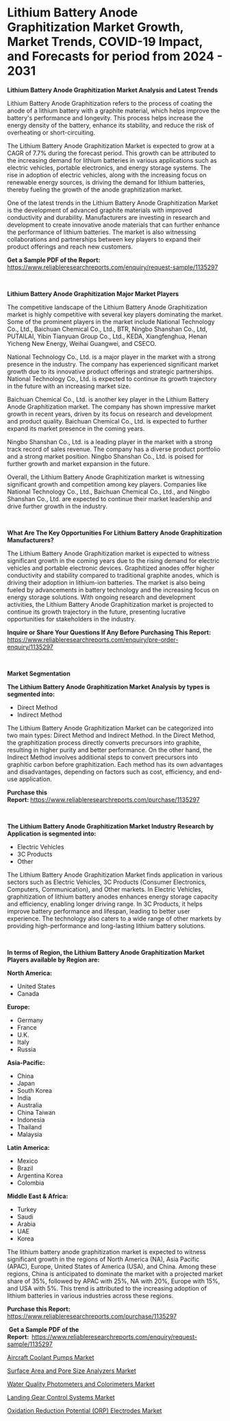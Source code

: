 <p><h1>Lithium Battery Anode Graphitization Market Growth, Market Trends, COVID-19 Impact, and Forecasts for period from 2024 - 2031</h1></p><p><strong>Lithium Battery Anode Graphitization Market Analysis and Latest Trends</strong></p>
<p><p>Lithium Battery Anode Graphitization refers to the process of coating the anode of a lithium battery with a graphite material, which helps improve the battery's performance and longevity. This process helps increase the energy density of the battery, enhance its stability, and reduce the risk of overheating or short-circuiting.</p><p>The Lithium Battery Anode Graphitization Market is expected to grow at a CAGR of 7.7% during the forecast period. This growth can be attributed to the increasing demand for lithium batteries in various applications such as electric vehicles, portable electronics, and energy storage systems. The rise in adoption of electric vehicles, along with the increasing focus on renewable energy sources, is driving the demand for lithium batteries, thereby fueling the growth of the anode graphitization market.</p><p>One of the latest trends in the Lithium Battery Anode Graphitization Market is the development of advanced graphite materials with improved conductivity and durability. Manufacturers are investing in research and development to create innovative anode materials that can further enhance the performance of lithium batteries. The market is also witnessing collaborations and partnerships between key players to expand their product offerings and reach new customers.</p></p>
<p><strong>Get a Sample PDF of the Report:&nbsp;</strong> <a href="https://www.reliableresearchreports.com/enquiry/request-sample/1135297">https://www.reliableresearchreports.com/enquiry/request-sample/1135297</a></p>
<p>&nbsp;</p>
<p><strong>Lithium Battery Anode Graphitization Major Market Players</strong></p>
<p><p>The competitive landscape of the Lithium Battery Anode Graphitization market is highly competitive with several key players dominating the market. Some of the prominent players in the market include National Technology Co., Ltd., Baichuan Chemical Co., Ltd., BTR, Ningbo Shanshan Co., Ltd, PUTAILAI, Yibin Tianyuan Group Co., Ltd., KEDA, Xiangfenghua, Henan Yicheng New Energy, Weihai Guangwei, and CSECO.</p><p>National Technology Co., Ltd. is a major player in the market with a strong presence in the industry. The company has experienced significant market growth due to its innovative product offerings and strategic partnerships. National Technology Co., Ltd. is expected to continue its growth trajectory in the future with an increasing market size.</p><p>Baichuan Chemical Co., Ltd. is another key player in the Lithium Battery Anode Graphitization market. The company has shown impressive market growth in recent years, driven by its focus on research and development and product quality. Baichuan Chemical Co., Ltd. is expected to further expand its market presence in the coming years.</p><p>Ningbo Shanshan Co., Ltd. is a leading player in the market with a strong track record of sales revenue. The company has a diverse product portfolio and a strong market position. Ningbo Shanshan Co., Ltd. is poised for further growth and market expansion in the future.</p><p>Overall, the Lithium Battery Anode Graphitization market is witnessing significant growth and competition among key players. Companies like National Technology Co., Ltd., Baichuan Chemical Co., Ltd., and Ningbo Shanshan Co., Ltd. are expected to continue their market leadership and drive further growth in the industry.</p></p>
<p>&nbsp;</p>
<p><strong>What Are The Key Opportunities For Lithium Battery Anode Graphitization Manufacturers?</strong></p>
<p><p>The Lithium Battery Anode Graphitization market is expected to witness significant growth in the coming years due to the rising demand for electric vehicles and portable electronic devices. Graphitized anodes offer higher conductivity and stability compared to traditional graphite anodes, which is driving their adoption in lithium-ion batteries. The market is also being fueled by advancements in battery technology and the increasing focus on energy storage solutions. With ongoing research and development activities, the Lithium Battery Anode Graphitization market is projected to continue its growth trajectory in the future, presenting lucrative opportunities for stakeholders in the industry.</p></p>
<p><strong>Inquire or Share Your Questions If Any Before Purchasing This Report:</strong> <a href="https://www.reliableresearchreports.com/enquiry/pre-order-enquiry/1135297">https://www.reliableresearchreports.com/enquiry/pre-order-enquiry/1135297</a></p>
<p>&nbsp;</p>
<p><strong>Market Segmentation</strong></p>
<p><strong>The Lithium Battery Anode Graphitization Market Analysis by types is segmented into:</strong></p>
<p><ul><li>Direct Method</li><li>Indirect Method</li></ul></p>
<p><p>The Lithium Battery Anode Graphitization Market can be categorized into two main types: Direct Method and Indirect Method. In the Direct Method, the graphitization process directly converts precursors into graphite, resulting in higher purity and better performance. On the other hand, the Indirect Method involves additional steps to convert precursors into graphitic carbon before graphitization. Each method has its own advantages and disadvantages, depending on factors such as cost, efficiency, and end-use application.</p></p>
<p><strong>Purchase this Report:&nbsp;</strong><a href="https://www.reliableresearchreports.com/purchase/1135297">https://www.reliableresearchreports.com/purchase/1135297</a></p>
<p>&nbsp;</p>
<p><strong>The Lithium Battery Anode Graphitization Market Industry Research by Application is segmented into:</strong></p>
<p><ul><li>Electric Vehicles</li><li>3C Products</li><li>Other</li></ul></p>
<p><p>The Lithium Battery Anode Graphitization Market finds application in various sectors such as Electric Vehicles, 3C Products (Consumer Electronics, Computers, Communication), and Other markets. In Electric Vehicles, graphitization of lithium battery anodes enhances energy storage capacity and efficiency, enabling longer driving range. In 3C Products, it helps improve battery performance and lifespan, leading to better user experience. The technology also caters to a wide range of other markets by providing high-performance and long-lasting lithium battery solutions.</p></p>
<p>&nbsp;</p>
<p><strong>In terms of Region, the Lithium Battery Anode Graphitization Market Players available by Region are:</strong></p>
<p>
    <p> <strong> North America: </strong>
        <ul>
            <li>United States</li>
            <li>Canada</li>
        </ul>
        </p> 
    <p> <strong> Europe: </strong>
        <ul>
            <li>Germany</li>
            <li>France</li>
            <li>U.K.</li>
            <li>Italy</li>
            <li>Russia</li>
        </ul>
        </p> 
    <p> <strong> Asia-Pacific: </strong>
        <ul>
            <li>China</li>
            <li>Japan</li>
            <li>South Korea</li>
            <li>India</li>
            <li>Australia</li>
            <li>China Taiwan</li>
            <li>Indonesia</li>
            <li>Thailand</li>
            <li>Malaysia</li>
        </ul>
        </p> 
    <p> <strong> Latin America: </strong>
        <ul>
            <li>Mexico</li>
            <li>Brazil</li>
            <li>Argentina Korea</li>
            <li>Colombia</li>
        </ul>
        </p> 
    <p> <strong> Middle East & Africa: </strong>
        <ul>
            <li>Turkey</li>
            <li>Saudi</li>
            <li>Arabia</li>
            <li>UAE</li>
            <li>Korea</li>
        </ul>
    </p>
    </p>
<p><p>The lithium battery anode graphitization market is expected to witness significant growth in the regions of North America (NA), Asia Pacific (APAC), Europe, United States of America (USA), and China. Among these regions, China is anticipated to dominate the market with a projected market share of 35%, followed by APAC with 25%, NA with 20%, Europe with 15%, and USA with 5%. This trend is attributed to the increasing adoption of lithium batteries in various industries across these regions.</p></p>
<p><strong>Purchase this Report: </strong><a href="https://www.reliableresearchreports.com/purchase/1135297">https://www.reliableresearchreports.com/purchase/1135297</a></p>
<p>&nbsp;<strong>Get a Sample PDF of the Report:&nbsp;&nbsp;</strong><a href="https://www.reliableresearchreports.com/enquiry/request-sample/1135297">https://www.reliableresearchreports.com/enquiry/request-sample/1135297</a></p>
<p><strong></strong></p>
<p><p><a href="https://github.com/redneck06/Market-Research-Report-List-2/blob/main/aircraft-coolant-pumps-market.md">Aircraft Coolant Pumps Market</a></p><p><a href="https://github.com/mauripalmi/Market-Research-Report-List-2/blob/main/surface-area-and-pore-size-analyzers-market.md">Surface Area and Pore Size Analyzers Market</a></p><p><a href="https://github.com/RoccoManning/Market-Research-Report-List-3/blob/main/water-quality-photometers-and-colorimeters-market.md">Water Quality Photometers and Colorimeters Market</a></p><p><a href="https://github.com/nicoletavirag/Market-Research-Report-List-2/blob/main/landing-gear-control-systems-market.md">Landing Gear Control Systems Market</a></p><p><a href="https://github.com/gulaimolin/Market-Research-Report-List-3/blob/main/oxidation-reduction-potential-orp-electrodes-market.md">Oxidation Reduction Potential (ORP) Electrodes Market</a></p></p>